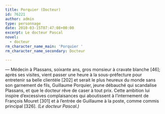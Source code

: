 ```yaml
---
title: Porquier (Docteur)
id: 76221
author: admin
type: personnage
date: 2010-03-15T07:47:08+00:00
excerpt: Le docteur Pascal
novel:
  - docteur
rm_character_name_main: 'Porquier '
rm_character_name_secondary: Docteur

---
```

— Médecin à Plassans, soixante ans, gros monsieur à cravate blanche [46]; après ses visites, vient passer une heure à la sous-préfecture pour entretenir sa belle clientèle [202] et serait le plus heureux du monde sans son garnement de fils, Guillaume Porquier, jeune débauché qui scandalise Plassans, et que le docteur rêve de caser à tout prix. Cette ambition lui inspire d&rsquo;excessives complaisances qui aboutissent à l&rsquo;internement de François Mouret [301] et à l&rsquo;entrée de Guillaume à la poste, comme commis principal [326]. _(Le docteur Pascal.)_